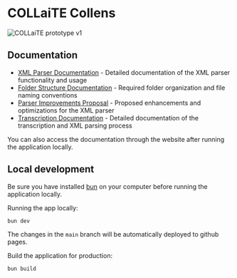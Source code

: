 # COLLaiTE Collens


![COLLaiTE prototype v1](https://github.com/user-attachments/assets/fa9e8479-3229-4658-b357-41abad9218ce)

## Documentation

- [XML Parser Documentation](https://github.com/collaite/collens/blob/main/src/routes/docs/parser-documentation/+page.md) - Detailed documentation of the XML parser functionality and usage
- [Folder Structure Documentation](https://github.com/collaite/collens/blob/main/src/routes/docs/folder-structure/+page.md) - Required folder organization and file naming conventions
- [Parser Improvements Proposal](https://github.com/collaite/collens/blob/main/src/routes/docs/parser-improvements/+page.md) - Proposed enhancements and optimizations for the XML parser
- [Transcription Documentation](https://github.com/collaite/collens/blob/main/src/routes/docs/transcription/+page.md) - Detailed documentation of the transcription and XML parsing process

You can also access the documentation through the website after running the application locally.

## Local development
Be sure you have installed [bun](https://bun.sh) on your computer before running the application locally.

Running the app locally:
```bash
bun dev
```
The changes in the `main` branch will be automatically deployed to github pages.


Build the application for production:
```bash
bun build
